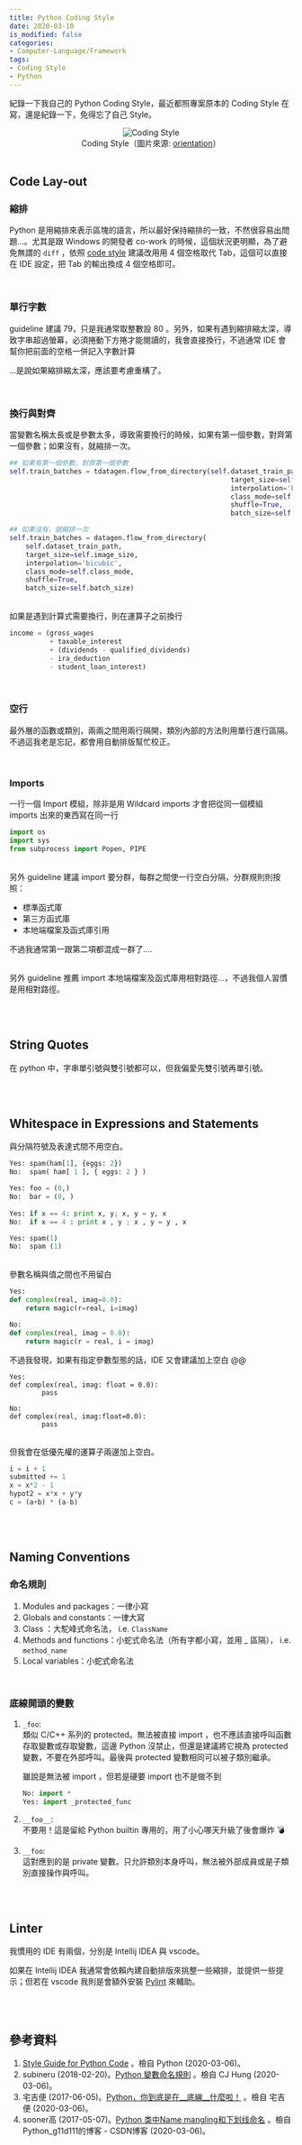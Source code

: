 ```yaml
---
title: Python Coding Style
date: 2020-03-10
is_modified: false
categories:
- Computer-Language/Framework
tags:
- Coding Style
- Python
--- 
```

 
紀錄一下我自己的 Python Coding Style，最近都照專案原本的 Coding Style 在寫，還是紀錄一下，免得忘了自己 Style。

<!--more-->
<center> <img src="https://i.imgur.com/8znl2lD.jpg" alt="Coding Style"></center>
<center class="imgtext">Coding Style（圖片來源: <a href="https://www.orientation-education.com/metier/developpeur-informatique" class="imgtext">orientation</a>）</center>
<br>

## Code Lay-out

### 縮排
Python 是用縮排來表示區塊的語言，所以最好保持縮排的一致，不然很容易出問題...。尤其是跟 Windows 的開發者 co-work 的時候，這個狀況更明顯，為了避免無謂的 `diff` ，依照 [code style](https://www.python.org/dev/peps/pep-0008/#code-lay-out) 建議改用<span class='highlighting'>用 4 個空格取代 Tab</span>，這個可以直接在 IDE 設定，把 Tab 的輸出換成 4 個空格即可。

<br>

### 單行字數
guideline 建議 79，只是我通常取整數設 <span class='highlighting'>80</span> 。另外，如果有遇到縮排縮太深，導致字串超過螢幕，必須捲動下方捲才能閱讀的，我會直接換行，不過通常 IDE 會幫你把前面的空格一併記入字數計算  

...是說如果縮排縮太深，應該要考慮重構了。


<br>

### 換行與對齊
當變數名稱太長或是參數太多，導致需要換行的時候，如果有第一個參數，對齊第一個參數；如果沒有，就縮排一次。

```python
## 如果有第一個參數，對齊第一個參數
self.train_batches = tdatagen.flow_from_directory(self.dataset_train_path,
                                                       target_size=self.image_size,
                                                       interpolation='bicubic',
                                                       class_mode=self.class_mode,
                                                       shuffle=True,
                                                       batch_size=self.batch_size)

## 如果沒有，就縮排一次
self.train_batches = datagen.flow_from_directory(
    self.dataset_train_path,
    target_size=self.image_size,
    interpolation='bicubic',
    class_mode=self.class_mode,
    shuffle=True,
    batch_size=self.batch_size)

```

<br> 如果是遇到計算式需要換行，則在運算子之前換行
```python
income = (gross_wages
          + taxable_interest
          + (dividends - qualified_dividends)
          - ira_deduction
          - student_loan_interest)
```


<br>

### 空行
最外層的函數或類別，兩兩之間用<span class='highlighting'>兩行</span>隔開，類別內部的方法則用<span class='highlighting'>單行</span>進行區隔。不過這我老是忘記，都會用自動排版幫忙校正。

 
<br>

### Imports
<span class='highlighting'>一行一個 Import 模組</span>，除非是用 Wildcard imports 才會把從同一個模組 imports 出來的東西寫在同一行


```python
import os
import sys
from subprocess import Popen, PIPE
```
 
<br> 另外 guideline 建議 <span class='highlighting'>import 要分群</span>，每群之間使一行空白分隔，分群規則則按照：
- 標準函式庫
- 第三方函式庫
- 本地端檔案及函式庫引用

不過我通常第一跟第二項都混成一群了....

 
<br> 另外 guideline 推薦 import 本地端檔案及函式庫用相對路徑...，不過我個人習慣是用<span class='highlighting'>相對路徑</span>。

<br><br>  

## String Quotes
在 python 中，字串單引號與雙引號都可以，但我偏愛先<span class='highlighting'>雙引號</span>再單引號。


<br><br>  

## Whitespace in Expressions and Statements
與分隔符號及表達式間不用空白。

```python
Yes: spam(ham[1], {eggs: 2})
No:  spam( ham[ 1 ], { eggs: 2 } )

Yes: foo = (0,)
No:  bar = (0, )
 
Yes: if x == 4: print x, y; x, y = y, x
No:  if x == 4 : print x , y ; x , y = y , x

Yes: spam(1)
No:  spam (1)
```

<br> 參數名稱與值之間也不用留白
```python
Yes:
def complex(real, imag=0.0):
    return magic(r=real, i=imag)

No:
def complex(real, imag = 0.0):
    return magic(r = real, i = imag)
```

不過我發現，如果有指定參數型態的話，IDE 又會建議加上空白 @@

```
Yes:
def complex(real, imag: float = 0.0):
        pass

No:
def complex(real, imag:float=0.0):
        pass
```

    
    

<br> 但我會在低優先權的運算子兩邊加上空白。
```python
i = i + 1
submitted += 1
x = x*2 - 1
hypot2 = x*x + y*y
c = (a+b) * (a-b)
```

<br><br>  

## Naming Conventions

### 命名規則
1. Modules and packages：一律小寫
2. Globals and constants：一律大寫
3. Class ：大駝峰式命名法， i.e. `ClassName`
4. Methods and functions：小蛇式命名法（所有字都小寫，並用 _ 區隔）， i.e. `method_name`
5. Local variables：小蛇式命名法

<br>

### 底線開頭的變數

1. `_foo`:  
    類似 C/C++ 系列的 <span class='highlighting'>protected</span>。無法被直接 import ，也不應該直接呼叫函數存取變數或存取變數，這邊 Python 沒禁止，但還是建議將它視為 protected 變數，不要在外部呼叫。最後與 protected 變數相同可以被子類別繼承。
    
    雖說是無法被 import ，但若是硬要 import 也不是做不到
    
    ```python
    No: import *
    Yes: import _protected_func
    
    ```

2. `__foo__`:  
    不要用！這是留給 <span class='highlighting'>Python builtin 專用</span>的，用了小心哪天升級了後會爆炸 :bomb:
    
3. `__foo`:  
    這對應到的是 <span class='highlighting'>private</span> 變數。只允許類別本身呼叫，無法被外部成員或是子類別直接操作與呼叫。


 
 
<br><br> 

## Linter

我慣用的 IDE 有兩個，分別是 Intellij IDEA 與 vscode。

如果在 Intellij IDEA 我通常會依賴內建自動排版來挑整一些縮排，並提供一些提示；但若在 vscode 我則是會額外安裝 [Pylint](https://www.pylint.org/) 來輔助。

 
<br><br> 

## 參考資料 
1. [Style Guide for Python Code](https://www.python.org/dev/peps/pep-0008/) 。檢自 Python (2020-03-06)。
2.  subineru (2018-02-20)。[Python 變數命名規則](https://subineru.wordpress.com/2018/02/20/python-%E8%AE%8A%E6%95%B8%E5%91%BD%E5%90%8D%E8%A6%8F%E5%89%87/) 。檢自 CJ Hung (2020-03-06)。
3. 宅吉便 (2017-06-05)。[Python，你到底是在__底線__什麼啦！](https://aji.tw/python%E4%BD%A0%E5%88%B0%E5%BA%95%E6%98%AF%E5%9C%A8__%E5%BA%95%E7%B7%9A__%E4%BB%80%E9%BA%BC%E5%95%A6/) 。檢自 宅吉便 (2020-03-06)。
4. sooner高 (2017-05-07)。[Python 类中Name mangling和下划线命名](https://blog.csdn.net/g11d111/article/details/71367649) 。檢自 Python_g11d111的博客 - CSDN博客 (2020-03-06)。